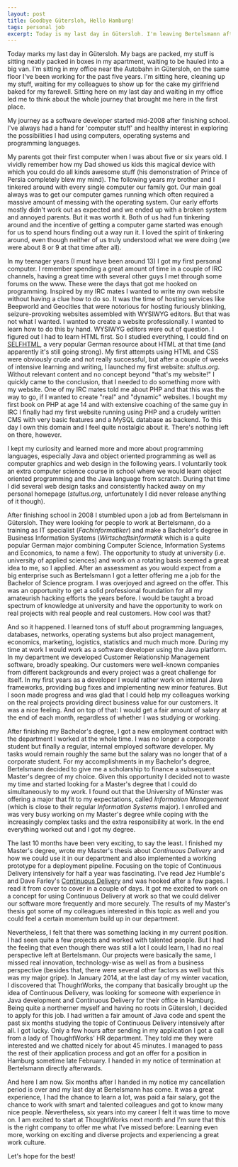 ```yaml
---
layout: post
title: Goodbye Gütersloh, Hello Hamburg!
tags: personal job
excerpt: Today is my last day in Gütersloh. I'm leaving Bertelsmann after six exciting years. This post is about the my previous journey as a software developer and about my future in Hamburg.
---
```


Today marks my last day in Gütersloh. My bags are packed, my stuff is sitting neatly packed in boxes in my apartment, waiting to be hauled into a big van. I'm sitting in my office near the Autobahn in Gütersloh, on the same floor I've been working for the past five years. I'm sitting here, cleaning up my stuff, waiting for my colleagues to show up for the cake my girlfriend baked for my farewell. Sitting here on my last day and waiting in my office led me to think about the whole journey that brought me here in the first place.

My journey as a software developer started mid-2008 after finishing school. I've always had a hand for 'computer stuff' and healthy interest in exploring the possibilities I had using computers, operating systems and programming languages.

My parents got their first computer when I was about five or six years old. I vividly remember how my Dad showed us kids this magical device with which you could do all kinds awesome stuff (his demonstration of Prince of Persia completely blew my mind). The following years my brother and I tinkered around with every single computer our family got. Our main goal always was to get our computer games running which often required a massive amount of messing with the operating system. Our early efforts mostly didn't work out as expected and we ended up with a broken system and annoyed parents. But it was worth it. Both of us had fun tinkering around and the incentive of getting a computer game started was enough for us to spend hours finding out a way run it. I loved the spirit of tinkering around, even though neither of us truly understood what we were doing (we were about 8 or 9 at that time after all).

In my teenager years (I must have been around 13) I got my first personal computer. I remember spending a great amount of time in a couple of IRC channels, having a great time with several other guys I met through some forums on the www. These were the days that got me hooked on programming. Inspired by my IRC mates I wanted to write my own website without having a clue how to do so. It was the time of hosting services like Beepworld and Geocities that were notorious for hosting furiously blinking, seizure-provoking websites assembled with WYSIWYG editors. But that was not what I wanted. I wanted to create a website professionally. I wanted to learn how to do this by hand. WYSIWYG editors were out of question. I figured out I had to learn HTML first. So I studied everything, I could find on [SELFHTML](http://de.selfhtml.org/), a very popular German resource about HTML at that time (and apparently it's still going strong). My first attempts using HTML and CSS were obviously crude and not really successful, but after a couple of weeks of intensive learning and writing, I launched my first website: _stultus.org_. Without relevant content and no concept beyond "that's my website!" I quickly came to the conclusion, that I needed to do something more with my website. One of my IRC mates told me about PHP and that this was the way to go, if I wanted to create "real" and "dynamic" websites. I bought my first book on PHP at age 14 and with extensive coaching of the same guy in IRC I finally had my first website running using PHP and a crudely written CMS with very basic features and a MySQL database as backend. To this day I own this domain and I feel quite nostalgic about it. There's nothing left on there, however.

I kept my curiosity and learned more and more about programming languages, especially Java and object oriented programming as well as computer graphics and web design in the following years. I voluntarily took an extra computer science course in school where we would learn object oriented programming and the Java language from scratch. During that time I did several web design tasks and consistently hacked away on my personal homepage (_stultus.org_, unfortunately I did never release anything of it though).

After finishing school in 2008 I stumbled upon a job ad from Bertelsmann in Gütersloh. They were looking for people to work at Bertelsmann, do a training as IT specialist (_Fachinformatiker_) and make a Bachelor's degree in Business Information Systems (_Wirtschaftsinformatik_ which is a quite popular German major combining Computer Science, Information Systems and Economics, to name a few). The opportunity to study at university (i.e. university of applied sciences) and work on a rotating basis seemed a great idea to me, so I applied. After an assessment as you would expect from a big enterprise such as Bertelsmann I got a letter offering me a job for the Bachelor of Science program. I was overjoyed and agreed on the offer. This was an opportunity to get a solid professional foundation for all my amateurish hacking efforts the years before. I would be taught a broad spectrum of knowledge at university and have the opportunity to work on real projects with real people and real customers. How cool was that?

And so it happened. I learned tons of stuff about programming languages, databases, networks, operating systems but also project management, economics, marketing, logistics, statistics and much much more. During my time at work I would work as a software developer using the Java platform. In my department we developed Customer Relationship Management software, broadly speaking. Our customers were well-known companies from different backgrounds and every project was a great challenge for itself. In my first years as a developer I would rather work on internal Java frameworks, providing bug fixes and implementing new minor features. But I soon made progress and was glad that I could help my colleagues working on the real projects providing direct business value for our customers. It was a nice feeling. And on top of that: I would get a fair amount of salary at the end of each month, regardless of whether I was studying or working.

After finishing my Bachelor's degree, I got a new employment contract with the department I worked at the whole time. I was no longer a corporate student but finally a regular, internal employed software developer. My tasks would remain roughly the same but the salary was no longer that of a corporate student. For my accomplishments in my Bachelor's degree, Bertelsmann decided to give me a scholarship to finance a subsequent Master's degree of my choice. Given this opportunity I decided not to waste my time and started looking for a Master's degree that I could do simultaneously to my work. I found out that the University of Münster was offering a major that fit to my expectations, called _Information Management_ (which is close to their regular _Information Systems_ major). I enrolled and was very busy working on my Master's degree while coping with the increasingly complex tasks and the extra responsibility at work. In the end everything worked out and I got my degree.

The last 10 months have been very exciting, to say the least. I finished my Master's degree, wrote my Master's thesis about _Continuous Delivery_ and how we could use it in our department and also implemented a working prototype for a deployment pipeline. Focusing on the topic of Continuous Delivery intensively for half a year was fascinating. I've read Jez Humble's and Dave Farley's [Continuous Delivery](http://www.amazon.com/gp/product/0321601912) and was hooked after a few pages. I read it from cover to cover in a couple of days. It got me excited to work on a concept for using Continuous Delivery at work so that we could deliver our software more frequently and more securely. The results of my Master's thesis got some of my colleagues interested in this topic as well and you could feel a certain momentum build up in our department.

Nevertheless, I felt that there was something lacking in my current position. I had seen quite a few projects and worked with talented people. But I had the feeling that even though there was still a lot I could learn, I had no real perspective left at Bertelsmann. Our projects were basically the same, I missed real innovation, technology-wise as well as from a business perspective (besides that, there were several other factors as well but this was my major gripe). In January 2014, at the last day of my winter vacation, I discovered that ThoughtWorks, the company that basically brought up the idea of Continuous Delivery, was looking for someone with experience in Java development and Continuous Delivery for their office in Hamburg. Being quite a northerner myself and having no roots in Gütersloh, I decided to apply for this job. I had written a fair amount of Java code and spent the past six months studying the topic of Continuous Delivery intensively after all. I got lucky. Only a few hours after sending in my application I got a call from a lady of ThoughtWorks' HR department. They told me they were interested and we chatted nicely for about 45 minutes. I managed to pass the rest of their application process and got an offer for a position in Hamburg sometime late February. I handed in my notice of termination at Bertelsmann directly afterwards.

And here I am now. Six months after I handed in my notice my cancellation period is over and my last day at Bertelsmann has come. It was a great experience, I had the chance to learn a lot, was paid a fair salary, got the chance to work with smart and talented colleagues and got to know many nice people. Nevertheless, six years into my career I felt it was time to move on. I am excited to start at ThoughtWorks next month and I'm sure that this is the right company to offer me what I've missed before: Learning even more, working on exciting and diverse projects and experiencing a great work culture. 

Let's hope for the best!
